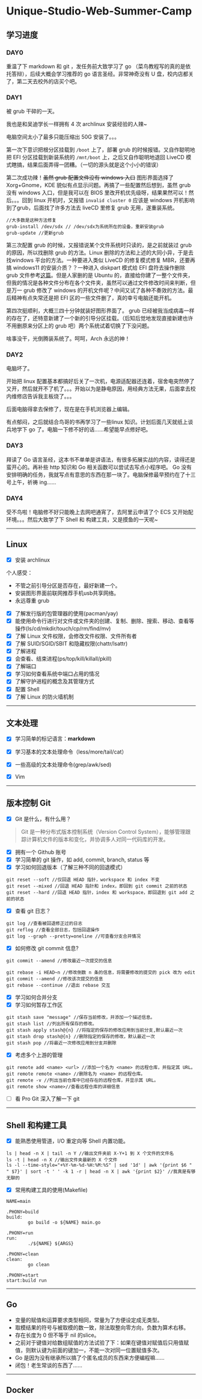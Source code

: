 # Unique-Studio-Web-Summer-Camp

## 学习进度

### DAY0

重温了下 markdown 和 git ，发任务前大致学习了 go （菜鸟教程写的真的是依托答辩），后续大概会学习推荐的 go 语言圣经。非常神奇没有 U 盘，校内店都关了，第二天去校外的店买个吧。

### DAY1

被 grub 干碎的一天。

我也是和吴迪学长一样拥有 4 次 archlinux 安装经验的人辣~

电脑空间太小了最多只能压缩出 50G 安装了。。。

第一次下意识把根分区挂载到 ```/boot``` 上了，部署 grub 的时候报错。又自作聪明地把 EFI 分区挂载到新装系统的 ```/mnt/boot``` 上，之后又自作聪明地退回 LiveCD 模式瞎搞，结果后面弄得一团糟。（一切的源头就是这个小小的错误）

第二次成功辣！~~虽然 grub 配置文件没有 windows 入口~~ 图形界面选择了 Xorg+Gnome，KDE 貌似有点显示问题。再搞了一些配置然后想到，虽然 grub 没有 windows 入口，但是我可以在 BIOS 里改开机优先级呀，结果果然可以！然后。。。回到 linux 开机时，又报错 ```invalid cluster 0``` 应该是 windows 开机影响到了grub，后面找了许多方法去 liveCD 里修复 grub 无用，遂重装系统。

```
//大多数是这种方法修复
grub-install /dev/sdx // /dev/sdx为系统所在的设备，重新安装grub
grub-update //更新grub
```

第三次配置 grub 的时候，又报错说某个文件系统时只读的，是之前就装过 grub 的原因，所以找删除  grub 的方法。Linux 删除的方法和上述的大同小异，于是去找windows 平台的方法。一种要进入类似 LiveCD 的修复模式修复 MBR，还要再搞 windows11 的安装介质？？一种进入 diskpart 模式给 EFI 盘符去操作删除 grub 文件参考[这篇](http://www.manongjc.com/detail/63-ykqveghovllfpmf.html)。但是人家删的是 Ubuntu 的，直接给你建了一整个文件夹，但我的情况是各种文件分布在各个文件夹，虽然可以通过文件修改时间来判断，但是万一 grub 修改了 windows 的开机文件呢？中间又试了各种不奏效的方法。最后精神有点失常还是把 EFI 区的一些文件删了，真的幸亏电脑还能开机。

第四次挺顺利，大概三四十分钟就装好图形界面了。 grub 已经被我当成病毒一样的存在了，还特意新建了一个新的引导分区挂载。（后知后觉地发现直接新建也许不用删原来分区上的 grub 吧）两个系统试着切换了下没问题。

啥事没干，光倒腾装系统了。呵呵，Arch 永远的神！

### DAY2

电脑坏了。

开始把 linux 配置基本都搞好后关了一次机，电源适配器还连着，宿舍电突然停了又开，然后就开不了机了。。。开始以为是静电原因，用经典方法无果，后面拿去校内维修店告诉我主板烧了。。。

后面电脑得拿去保修了，现在是在手机浏览器上编辑。

有点郁闷，之后就结合鸟哥的书再学习了一些linux 知识。计划后面几天就纸上谈兵地学下 go 了。电脑一下修不好的话……希望能早点修好吧。

### DAY3

拜读了 Go 语言圣经，这本书不单单是讲语法，有很多拓展实战的内容，读得还是蛮开心的。再补些 http 知识和 Go 相关函数可以尝试去写点小程序吧。 Go 没有安排明确的任务，我就写点有意思的东西在那一块了。电脑保修最早预约在了十三号上午，祈祷 ing……

### DAY4

受不鸟啦！电脑修不好只能晚上去网吧通宵了，去阿里云申请了个 ECS 又开始配环境。。。然后大致学了下 Shell 和 构建工具，又是摸鱼的一天呢~

---

## Linux

- [x] 安装 archlinux

个人感受：
- 不管之前引导分区是否存在，最好新建一个。
- 安装图形界面前联网推荐手机usb共享网络。
- 永远尊重 grub

- [x] 了解发⾏版的包管理器的使⽤(pacman/yay)
- [x] 能使⽤命令⾏进⾏对⽂件或⽂件夹的创建、复制、删除、搜索、移动、查看等操作(ls/cd/mkdir/touch/cp/rm/find/mv)
- [x] 了解 Linux ⽂件权限，会修改⽂件权限、⽂件所有者
- [x] 了解 SUID/SGID/SBIT 和隐藏权限(chattr/lsattr)
- [x] 了解进程
- [x] 会查看、结束进程(ps/top/kill/killall/pkill)
- [x] 了解端口
- [x] 学习如何查看系统中端⼝占⽤的情况
- [x] 了解守护进程的概念及其管理⽅式
- [x] 配置 Shell
- [x] 了解 Linux 的防⽕墙机制
---

## 文本处理

- [x] 学习简单的标记语言：**markdown**
- [x] 学习基本的⽂本处理命令（less/more/tail/cat）
- [x] ⼀些⾼级的⽂本处理命令(grep/awk/sed)
- [x] Vim


---

## 版本控制 Git

- [x] Git 是什么，有什么用？
> Git 是一种分布式版本控制系统（Version Control System），能够管理跟踪计算机文件的版本和变化，并协调多人对同一代码库的开发。

- [x] 拥有一个 Github 账号
- [x] 学习简单的 git 操作，如 add, commit, branch, status 等
- [x] 学习如何回退版本（了解三种不同的回退模式）
```
git reset --soft //仅回退 HEAD 指针，workspace 和 index 不变
git reset --mixed //回退 HEAD 指针和 index，即回到 git commit 之前的状态
git reset --hard //回退 HEAD 指针，index 和 workspace，即回退到 git add 之前的状态
```

- [x] 查看 git 日志？
```
git log //查看被回退修正过的日志
git reflog //查看全部日志，包括回退操作
git log --graph --pretty=oneline //可查看分支合并情况
```
- [x] 如何修改 git commit 信息? 
```
git commit --amend //修改最近一次提交的信息

git rebase -i HEAD~n //修改倒数 n 条的信息，将需要修改的提交的 pick 改为 edit
git commit --amend //修改该次提交的信息
git rebase --continue //退出 rebase 交互
```

- [x] 学习如何合并分支
- [x] 学习如何暂存工作区
```
git stash save "message" //保存当前修改，并添加一个描述信息。
git stash list //列出所有保存的修改。
git stash apply stash@{n} //将指定的保存的修改应用到当前分支,默认最近一次
git stash drop stash@{n} //删除指定的保存的修改，默认最近一次
git stash pop //将最近一次修改应用到分支并删除
```
- [x] 考虑多个上游的管理
```
git remote add <name> <url> //添加一个名为 <name> 的远程仓库，并指定其 URL。
git remote remote <name> //删除名为 <name> 的远程仓库。
git remote -v //列出当前仓库中已经存在的远程仓库，并显示其 URL。
git remote show <name>//查看远程仓库的详细信息
```
- [ ] 看 Pro Git 深入了解⼀下 git 

---

## Shell 和构建工具

- [x] 能熟悉使用管道，I/O 重定向等 Shell 内置功能。

```
ls | head -n X | tail -n Y //输出文件夹前 X-Y+1 到 X 个文件的文件名
ls -t | head -n X //输出文件夹最新的 X 个文件
ls -l --time-style="+%Y-%m-%d-%H:%M:%S" | sed '1d' | awk '{print $6 " " $7}' | sort -t ' ' -k 1 -r | head -n X | awk '{print $2}' //我真是有够无聊的 

```
- [x] 常用构建工具的使用(Makefile)

```
NAME=main

.PHONY=build
build:
        go build -o ${NAME} main.go

.PHONY=run
run:
        ./${NAME} ${ARGS}

.PHONY=clean
clean:
        go clean

.PHONY=start
start:build run

```
---

## Go

- 变量的赋值和运算要求类型相同，常量为了方便设定成无类型。
- 取模结果的符号与被取模的数一致，除法取整向零方向，负数为算术右移。
- 存在长度为 0 但不等于 nil 的slice。
- 之前对于键值对给数组赋值的方法试验了下：如果在键值对赋值后只用值赋值，则默认键为前面的键加一，不能一次对同一位置赋值多次。
- Go 是因为没有继承所以搞了个匿名成员的东西来方便编程嘛……
- 闭包！老生常谈的东西了……

---

## Docker
